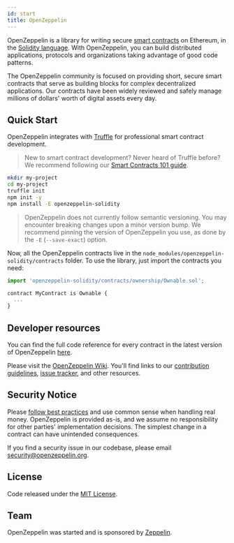 ```yaml
---
id: start
title: OpenZeppelin
---
```


OpenZeppelin is a library for writing secure [smart contracts](https://en.wikipedia.org/wiki/Smart_contract) on Ethereum, in the [Solidity language](https://solidity.readthedocs.io/en/develop/). With OpenZeppelin, you can build distributed applications, protocols and organizations taking advantage of good code patterns.

The OpenZeppelin community is focused on providing short, secure smart contracts that serve as building blocks for complex decentralized applications. Our contracts have been widely reviewed and safely manage millions of dollars' worth of digital assets every day. 

## Quick Start

OpenZeppelin integrates with [Truffle](http://truffleframework.com) for professional smart contract development.

> New to smart contract development? Never heard of Truffle before? We recommend following our [Smart Contracts 101 guide](smart-contracts-101.md).

```sh
mkdir my-project
cd my-project
truffle init
npm init -y
npm install -E openzeppelin-solidity
```

> OpenZeppelin does not currently follow semantic versioning. You may encounter breaking changes upon a minor version bump. We recommend pinning the version of OpenZeppelin you use, as done by the `-E` (`--save-exact`) option.

Now, all the OpenZeppelin contracts live in the `node_modules/openzeppelin-solidity/contracts` folder. To use the library, just import the contracts you need:

```js
import 'openzeppelin-solidity/contracts/ownership/Ownable.sol';

contract MyContract is Ownable {
  ...
}
```

## Developer resources
You can find the full code reference for every contract in the latest version of OpenZeppelin [here](reference.md).

Please visit the [OpenZeppelin Wiki](https://github.com/OpenZeppelin/openzeppelin-solidity/wiki). You'll find links to our [contribution guidelines](https://github.com/OpenZeppelin/openzeppelin-solidity/blob/master/CONTRIBUTING.md), [issue tracker](https://github.com/OpenZeppelin/openzeppelin-solidity/issues), and other resources. 

## Security Notice
Please [follow best practices](https://consensys.github.io/smart-contract-best-practices/) and use common sense when handling real money. OpenZeppelin is provided as-is, and we assume no responsibility for other parties' implementation decisions. The simplest change in a contract can have unintended consequences.

If you find a security issue in our codebase, please email [security@openzeppelin.org](mailto:security@openzeppelin.org).

## License
Code released under the [MIT License](https://github.com/OpenZeppelin/openzeppelin-solidity/blob/master/LICENSE).

## Team
OpenZeppelin was started and is sponsored by [Zeppelin](https://zeppelin.solutions/).